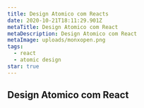 ```yaml
---
title: Design Atomico com Reacts
date: 2020-10-21T18:11:29.901Z
metaTitle: Design Atomico com React
metaDescription: Design Atomico com React
metaImage: uploads/monxopen.png
tags:
  - react
  - atomic design
star: true
---
```

## Design Atomico com React